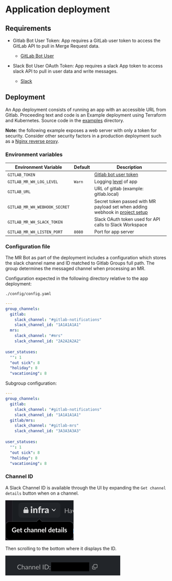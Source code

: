 # Application deployment

## Requirements

- Gitlab Bot User Token: App requires a GitLab user token to access the GitLab API to pull in Merge Request data.
    - [GitLab Bot User](./add-gitlab-bot-user.md)

- Slack Bot User OAuth Token: App requires a slack App token to access slack API to pull in user data and write messages.
    - [Slack](./setup-slack.md#oauth-token)

## Deployment

An App deployment consists of running an app with an accessible URL from Gitlab. Proceeding text and code is an Example
deployment using Terraform and Kubernetes. Source code in the [examples](./examples) directory.

**Note:** the following example exposes a web server with only a token for security. Consider other security factors in
a production deployment such as a [Nginx reverse proxy](https://docs.nginx.com/nginx/admin-guide/web-server/reverse-proxy/).

### Environment variables

| Environment Variable          | Default | Description
| ---                           | ---     | ---
| `GITLAB_TOKEN`                |         | [Gitlab bot user token](#gitlab-bot-user-token)
| `GITLAB_MR_WH_LOG_LEVEL`      | `Warn`  | Logging [level](https://github.com/sirupsen/logrus#level-logging) of app
| `GITLAB_URL`                  |         | URL of gitlab (example: gitlab.local)
| `GITLAB_MR_WH_WEBHOOK_SECRET` |         | Secret token passed with MR payload set when adding webhook in [project setup](./setup-gitlab-project.md#setup-webhook)
| `GITLAB_MR_WH_SLACK_TOKEN`    |         | Slack OAuth token used for API calls to Slack Workspace
| `GITLAB_MR_WH_LISTEN_PORT`    | `8080`  | Port for app server

### Configuration file

The MR Bot as part of the deployment includes a configuration which stores the slack channel name and ID matched to
Gitlab Groups full path. The group determines the messaged channel when processing an MR.

Configuration expected in the following directory relative to the app deployment:

```
./config/config.yaml
```

```yaml
---
group_channels:
  gitlab:
    slack_channel: "#gitlab-notifications"
    slack_channel_id: "1A1A1A1A1"
  mrs:
    slack_channel: "#mrs"
    slack_channel_id: "2A2A2A2A2"

user_statuses:
  "": 1
  "out sick": 8
  "holiday": 8
  "vacationing": 8
```

Subgroup configuration:

```yaml
---
group_channels:
  gitlab:
    slack_channel: "#gitlab-notifications"
    slack_channel_id: "1A1A1A1A1"
  gitlab/mrs:
    slack_channel: "#gitlab-mrs"
    slack_channel_id: "3A3A3A3A3"

user_statuses:
  "": 1
  "out sick": 8
  "holiday": 8
  "vacationing": 8
```

### Channel ID

A Slack Channel ID is available through the UI by expanding the `Get channel details` button when on a channel.

[![get slack channel id 1](./images/slack-get-channel-id-1.png)](./images/slack-get-channel-id-1.png)

Then scrolling to the bottom where it displays the ID.

[![get slack channel id 2](./images/slack-get-channel-id-2.png)](./images/slack-get-channel-id-2.png)
